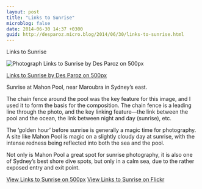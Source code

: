 ```yaml
---
layout: post
title: "Links to Sunrise"
microblog: false
date: 2014-06-30 14:37 +0300
guid: http://desparoz.micro.blog/2014/06/30/links-to-sunrise.html
---
```

<p>Links to Sunrise</p>

<div class="pixels-photo">
  <p><img src="http://ppcdn.500px.org/75236387/d270c5a92d75f2831f6a7d913b4ea8dacc6502f8/4.jpg" alt="Photograph Links to Sunrise by Des Paroz on 500px"></p>
  <a href="http://500px.com/photo/75236387/links-to-sunrise-by-des-paroz">Links to Sunrise by Des Paroz on 500px</a>
</div>

<script type="text/javascript" src="//500px.com/embed.js"></script>

<p>Sunrise at Mahon Pool, near Maroubra in Sydney&#8217;s east.</p>

<p>The chain fence around the pool was the key feature for this image, and I used it to form the basis for the composition. The chain fence is a leading line through the photo, and the key linking feature—the link between the pool and the ocean, the link between night and day (sunrise), etc.</p>

<p>The &#8216;golden hour&#8217; before sunrise is generally a magic time for photography. A site like Mahon Pool is magic on a slightly cloudy day at sunrise, with the intense redness being reflected into both the sea and the pool.</p>

<p>Not only is Mahon Pool a great spot for sunrise photography, it is also one of Sydney&#8217;s best shore dive spots, but only in a calm sea, due to the rather exposed entry and exit point.</p>

<p><a href="http://500px.com/photo/75236387/links-to-sunrise-by-des-paroz?from=user_library">View Links to Sunrise on 500px</a>
<a href="https://www.flickr.com/photos/bluebeyond/14562065093/">View Links to Sunrise on Flickr</a></p>
